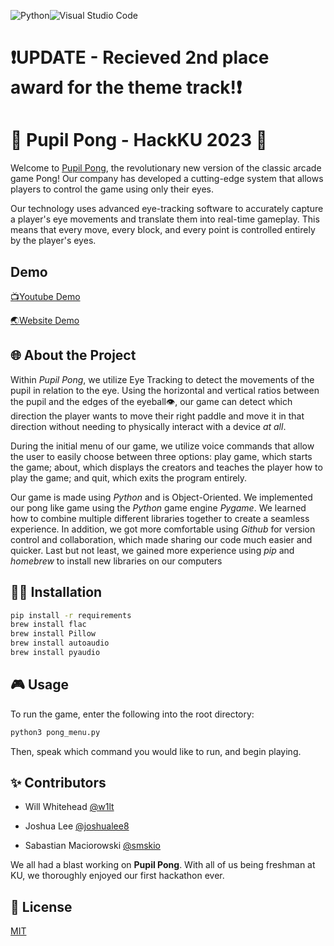 ![Python](https://img.shields.io/badge/python-3670A0?style=for-the-badge&logo=python&logoColor=ffdd54)![Visual Studio Code](https://img.shields.io/badge/Visual%20Studio%20Code-0078d7.svg?style=for-the-badge&logo=visual-studio-code&logoColor=white)
# ❗️UPDATE - Recieved 2nd place award for the theme track!❗️

# 🏓 Pupil Pong - HackKU 2023 🏓

Welcome to [Pupil Pong](http://pupilpong.tech/), the revolutionary new version of the classic arcade game Pong! Our company has developed a cutting-edge system that allows players to control the game using only their eyes.

Our technology uses advanced eye-tracking software to accurately capture a player's eye movements and translate them into real-time gameplay. This means that every move, every block, and every point is controlled entirely by the player's eyes.
## Demo
[📺Youtube Demo](https://youtu.be/jkagCdjfl1k)

[🌏Website Demo](https://youtu.be/jkagCdjfl1k)


## 🌐 About the Project
Within _Pupil Pong_, we utilize Eye Tracking to detect the movements of the pupil in relation to the eye. Using the horizontal and vertical ratios between the pupil and the edges of the eyeball👁️, our game can detect which direction the player wants to move their right paddle and move it in that direction without needing to physically interact with a device _at all_.

During the initial menu of our game, we utilize voice commands that allow the user to easily choose between three options: play game, which starts the game; about, which displays the creators and teaches the player how to play the game; and quit, which exits the program entirely.

Our game is made using _Python_ and is Object-Oriented. We implemented our pong like game using the _Python_ game engine _Pygame_. We learned how to combine multiple different libraries together to create a seamless experience. In addition, we got more comfortable using _Github_ for version control and collaboration, which made sharing our code much easier and quicker. Last but not least, we gained more experience using _pip_ and _homebrew_ to install new libraries on our computers





## 👨‍💻 Installation


```bash
pip install -r requirements
brew install flac
brew install Pillow
brew install autoaudio
brew install pyaudio
```

## 🎮 Usage
To run the game, enter the following into the root directory:
```bash
python3 pong_menu.py
```
Then, speak which command you would like to run, and begin playing.

## ✨ Contributors

- Will Whitehead [@w1lt](https://github.com/w1lt)
* Joshua Lee [@joshualee8](https://github.com/joshualee8)
+ Sabastian Maciorowski [@smskio](https://github.com/smskio)

We all had a blast working on **Pupil Pong**. With all of us being freshman at KU, we thoroughly enjoyed our first hackathon ever.


## 📄 License

[MIT](https://choosealicense.com/licenses/mit/)
